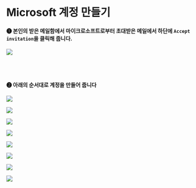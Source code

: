 # Microsoft 계정 만들기


#### ❶ 본인의 받은 메일함에서 마이크로소프트로부터 초대받은 메일에서 하단에 `Accept invitation`을 클릭해 줍니다.

![](.gitbook/assets/그림1.png)

<br><br>

#### ❷ 아래의 순서대로 계정을 만들어 줍니다

![](.gitbook/assets/그림2.png)


![](.gitbook/assets/그림3.png)


![](.gitbook/assets/그림4.png)


![](.gitbook/assets/그림5.png)


![](.gitbook/assets/그림6.png)


![](.gitbook/assets/그림7.png)


![](.gitbook/assets/그림8.png)


![](.gitbook/assets/그림9.png)


